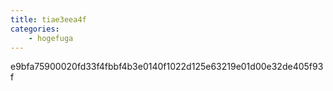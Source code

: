 ```yaml
---
title: tiae3eea4f
categories:
    - hogefuga
---
```

e9bfa75900020fd33f4fbbf4b3e0140f1022d125e63219e01d00e32de405f93f